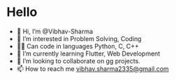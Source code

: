# Hello
- 👋 Hi, I’m @Vibhav-Sharma
- 👀 I’m interested in Problem Solving, Coding
- 🧑‍💻 Can code in languages Python, C, C++
- 🌱 I’m currently learning Flutter, Web Development
- 💞️ I’m looking to collaborate on gg projects.
- 📫 How to reach me vibhav.sharma2335@gmail.com 

<!---
Vibhav-Sharma/Vibhav-Sharma is a ✨ special ✨ repository because its `README.md` (this file) appears on your GitHub profile.
You can click the Preview link to take a look at your changes.
--->